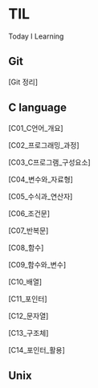# TIL

Today I Learning

## Git

[Git 정리]

## C language

[C01_C언어_개요]

[C02\_프로그래밍\_과정]

[C03_C프로그램_구성요소]

[C04\_변수와\_자료형]

[C05\_수식과\_연산자]

[C06\_조건문]

[C07\_반복문]

[C08\_함수]

[C09\_함수와\_변수]

[C10_배열]

[C11_포인터]

[C12_문자열]

[C13_구조체]

[C14\_포인터\_활용]

## Unix

